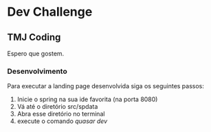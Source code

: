 ﻿# Dev Challenge

## TMJ Coding
Espero que gostem. 
### Desenvolvimento
Para executar a landing page desenvolvida siga os seguintes passos:

 1. Inicie o spring na sua ide favorita (na porta 8080)
 2. Vá até o diretório src/spdata
 3. Abra esse diretório no terminal
 4. execute o comando *quasar dev*

